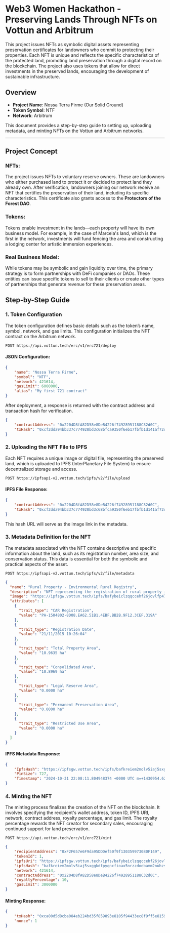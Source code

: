 
# Web3 Women Hackathon - Preserving Lands Through NFTs on Vottun and Arbitrum

This project issues NFTs as symbolic digital assets representing preservation certificates for landowners who commit to protecting their properties. Each NFT is unique and reflects the specific characteristics of the protected land, promoting land preservation through a digital record on the blockchain. The project also uses tokens that allow for direct investments in the preserved lands, encouraging the development of sustainable infrastructure.

## Overview

- **Project Name**: Nossa Terra Firme (Our Solid Ground)
- **Token Symbol**: NTF
- **Network**: Arbitrum 

This document provides a step-by-step guide to setting up, uploading metadata, and minting NFTs on the Vottun and Arbitrum networks.

---

## Project Concept
### NFTs:
The project issues NFTs to voluntary reserve owners. These are landowners who either purchased land to protect it or decided to protect land they already own. After verification, landowners joining our network receive an NFT that certifies the preservation of their land, including its specific characteristics. This certificate also grants access to the **Protectors of the Forest DAO**.

### Tokens:
Tokens enable investment in the lands—each property will have its own business model. For example, in the case of Marcela's land, which is the first in the network, investments will fund fencing the area and constructing a lodging center for artistic immersion experiences.

### Real Business Model:
While tokens may be symbolic and gain liquidity over time, the primary strategy is to form partnerships with DeFi companies or DAOs. These entities can issue specific tokens to sell to their clients or create other types of partnerships that generate revenue for these preservation areas.



## Step-by-Step Guide

### 1. Token Configuration

The token configuration defines basic details such as the token’s name, symbol, network, and gas limits. This configuration initializes the NFT contract on the Arbitrum network.

``` 
POST https://api.vottun.tech/erc/v1/erc721/deploy
```
#### JSON Configuration:

```json
{
    "name": "Nossa Terra Firme",
    "symbol": "NTF",
    "network": 421614,
    "gasLimit": 6000000,
    "alias": "My first 721 contract"
}
```
After deployment, a response is returned with the contract address and transaction hash for verification.

```json
{
    "contractAddress": "0x2204D8fA82D58e8DeB4226f74928951188C32d0C",
    "txHash": "0xcf2dda94bb337c774928bd3c68bfca9350f6eb17fbfb1d141af72df6a5ee86d4"
}
```

### 2. Uploading the NFT File to IPFS
Each NFT requires a unique image or digital file, representing the preserved land, which is uploaded to IPFS (InterPlanetary File System) to ensure decentralized storage and access.

``` 
POST https://ipfsapi-v2.vottun.tech/ipfs/v2/file/upload
```

#### IPFS File Response:
```json
{
    "contractAddress": "0x2204D8fA82D58e8DeB4226f74928951188C32d0C",
    "txHash": "0xcf2dda94bb337c774928bd3c68bfca9350f6eb17fbfb1d141af72df6a5ee86d4"
}
```
This hash URL will serve as the image link in the metadata.

### 3. Metadata Definition for the NFT
The metadata associated with the NFT contains descriptive and specific information about the land, such as its registration number, area size, and conservation status. This data is essential for both the symbolic and practical aspects of the asset.

``` 
POST https://ipfsapi-v2.vottun.tech/ipfs/v2/file/metadata
```

```json
{
  "name": "Rural Property - Environmental Rural Registry",
  "description": "NFT representing the registration of rural property in the Environmental Rural Registry (CAR).",
  "image": "https://ipfsgw.vottun.tech/ipfs/bafybeiclzqqccehf26jovlfp47owymoi6yinzezg4yyhjs66rgofurkkly",
  "attributes": [
    {
      "trait_type": "CAR Registration",
      "value": "PA-1504802-8D08.EA62.51B1.4EBF.BB2B.9F12.3CEF.319A"
    },
    {
      "trait_type": "Registration Date",
      "value": "21/11/2015 10:26:04"
    },
    {
      "trait_type": "Total Property Area",
      "value": "10.9635 ha"
    },
    {
      "trait_type": "Consolidated Area",
      "value": "10.8969 ha"
    },
    {
      "trait_type": "Legal Reserve Area",
      "value": "0.0000 ha"
    },
    {
      "trait_type": "Permanent Preservation Area",
      "value": "0.0000 ha"
    },
    {
      "trait_type": "Restricted Use Area",
      "value": "0.0000 ha"
    }
  ]
}

```
#### IPFS Metadata Response:

```json
{
    "IpfsHash": "https://ipfsgw.vottun.tech/ipfs/bafkreiem2molv5iaj5sxggkdfpyqncfioax5nrzzdoebamm2nuhzs44rce",
    "PinSize": 727,
    "Timestamp": "2024-10-31 22:08:11.804948374 +0000 UTC m=+1430954.629927949"
}
```
### 4. Minting the NFT
The minting process finalizes the creation of the NFT on the blockchain. It involves specifying the recipient's wallet address, token ID, IPFS URI, network, contract address, royalty percentage, and gas limit. The royalty percentage rewards the NFT creator for secondary sales, encouraging continued support for land preservation.

``` 
POST https://api.vottun.tech/erc/v1/erc721/mint
```

```json
{
    "recipientAddress": "0xF2F657e6F9da95DDDef50f9f130359973080F149",
    "tokenId": 1,
    "ipfsUri": "https://ipfsgw.vottun.tech/ipfs/bafybeiclzqqccehf26jovlfp47owymoi6yinzezg4yyhjs66rgofurkkly",
    "ipfsHash": "bafkreiem2molv5iaj5sxggkdfpyqncfioax5nrzzdoebamm2nuhzs44rce",
    "network": 421614,
    "contractAddress": "0x2204D8fA82D58e8DeB4226f74928951188C32d0C",
    "royaltyPercentage": 10,
    "gasLimit": 3000000
}
```
#### Minting Response:
```json
{
    "txHash": "0xca00d5d8cba084eb224bd35f859893e8105f94433ec8f9ff5e8159d5a33d400a",
    "nonce": 1
}

```







